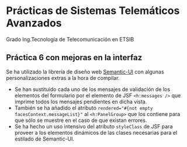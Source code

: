 Prácticas de Sistemas Telemáticos Avanzados
======================================
Grado Ing.Tecnología de Telecomunicación en ETSIB

Práctica 6 con mejoras en la interfaz
-------------------------------------
Se ha utilizado la librería de diseño web [Semantic-UI](http://semantic-ui.com/)
con algunas personalizaciones extras a la hora de compilar.

* Se han sustituido cada uno de los mensajes de validación de los elementos del
formulario por el elemento de JSF `<h:messages />` que imprime todos los mensajes
pendientes en dicha vista.  
* También se ha añadido el atributo `rendered="#{not empty facesContext.messageList}"` al `<h:PanelGroup>` que los contiene para que sólo
se muestre en el caso de que existan errores.  
* Se ha hecho un uso intensivo del atributo `styleClass` de JSF para proveer a los
elementos dinámicos de las clases necesarias para el estilado de Semantic-UI.
